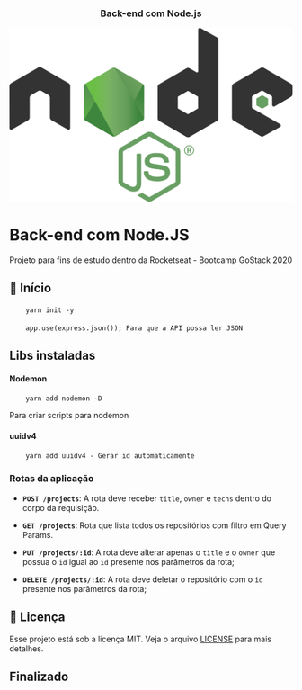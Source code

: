 <h3 align="center">
  Back-end com Node.js
</h3>

<p align="center">
  <img  src="./assets/Node.js_logo.svg">
</p>

# Back-end com Node.JS

  Projeto para fins de estudo dentro da Rocketseat - Bootcamp GoStack 2020

## :rocket: Início

        yarn init -y

        app.use(express.json()); Para que a API possa ler JSON

## Libs instaladas

#### Nodemon

        yarn add nodemon -D

Para criar scripts para nodemon

#### uuidv4

        yarn add uuidv4 - Gerar id automaticamente

### Rotas da aplicação

- **`POST /projects`**: A rota deve receber `title`, `owner` e `techs` dentro do corpo da requisição.

- **`GET /projects`**: Rota que lista todos os repositórios com filtro em Query Params.

- **`PUT /projects/:id`**: A rota deve alterar apenas o `title` e o `owner` que possua o `id` igual ao `id` presente nos parâmetros da rota;

- **`DELETE /projects/:id`**: A rota deve deletar o repositório com o `id` presente nos parâmetros da rota;

## :memo: Licença

Esse projeto está sob a licença MIT. Veja o arquivo [LICENSE](LICENSE) para mais detalhes.

## Finalizado